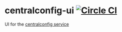 # centralconfig-ui [![Circle CI](https://circleci.com/gh/cagedtornado/centralconfig-ui.svg?style=shield)](https://circleci.com/gh/cagedtornado/centralconfig-ui)
UI for the [centralconfig service](https://github.com/cagedtornado/centralconfig)
